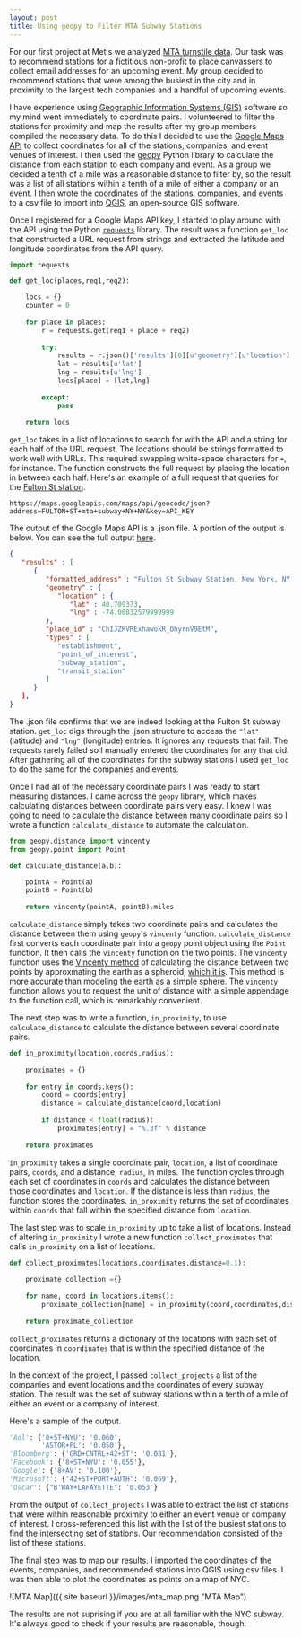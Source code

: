 ```yaml
---
layout: post
title: Using geopy to Filter MTA Subway Stations
---
```


For our first project at Metis we analyzed [MTA turnstile data](http://web.mta.info/developers/turnstile.html). Our task was to recommend stations for a fictitious non-profit to place canvassers to collect email addresses for an upcoming event. My group decided to recommend stations that were among the busiest in the city and in proximity to the largest tech companies and a handful of upcoming events.  

I have experience using [Geographic Information Systems (GIS)](https://en.wikipedia.org/wiki/Geographic_information_system) software so my mind went immediately to coordinate pairs. I volunteered to filter the stations for proximity and map the results after my group members compiled the necessary data. To do this I decided to use the [Google Maps API](https://developers.google.com/maps/) to collect coordinates for all of the stations, companies, and event venues of interest. I then used the [geopy](https://pypi.python.org/pypi/geopy) Python library to calculate the distance from each station to each company and event. As a group we decided a tenth of a mile was a reasonable distance to filter by, so the result was a list of all stations within a tenth of a mile of either a company or an event. I then wrote the coordinates of the stations, companies, and events to a csv file to import into [QGIS](http://qgis.org/en/site/index.html), an open-source GIS software.  

Once I registered for a Google Maps API key, I started to play around with the API using the Python [`requests`](http://docs.python-requests.org/en/master/) library. The result was a function `get_loc` that constructed a URL request from strings and extracted the latitude and longitude coordinates from the API query. 

```python
import requests

def get_loc(places,req1,req2):

    locs = {}
    counter = 0
    
    for place in places:
        r = requests.get(req1 + place + req2)
        
        try:
            results = r.json()['results'][0][u'geometry'][u'location']
            lat = results[u'lat']
            lng = results[u'lng']
            locs[place] = [lat,lng]
            
        except:
            pass
            
    return locs
```  
  
`get_loc` takes in a list of locations to search for with the API and a string for each half of the URL request. The locations should be strings formatted to work well with URLs. This required swapping white-space characters for `+`, for instance. The function constructs the full request by placing the location in between each half. Here's an example of a full request that queries for the [Fulton St station](https://www.google.com/maps/place/Fulton+St,+New+York,+NY/@40.7102288,-74.0099294,17z/data=!3m1!4b1!4m5!3m4!1s0x89c25a17fed80351:0xf3596b913f0c9185!8m2!3d40.7102288!4d-74.0077407).


`https://maps.googleapis.com/maps/api/geocode/json?address=FULTON+ST+mta+subway+NY+NY&key=API_KEY`

The output of the Google Maps API is a .json file. A portion of the output is below. You can see the full output [here](fulton_st.json).  

```json
{
   "results" : [
      {
         "formatted_address" : "Fulton St Subway Station, New York, NY 10038, USA",
         "geometry" : {
            "location" : {
               "lat" : 40.709373,
               "lng" : -74.00832579999999
         },
         "place_id" : "ChIJZRVRExhawokR_OhyrnV9EtM",
         "types" : [
            "establishment",
            "point_of_interest",
            "subway_station",
            "transit_station"
         ]
      }
   ],
}
```

The .json file confirms that we are indeed looking at the Fulton St subway station. `get_loc` digs through the .json structure to access the `"lat"` (latitude) and `"lng"` (longitude) entries. It ignores any requests that fail. The requests rarely failed so I manually entered the coordinates for any that did. After gathering all of the coordinates for the subway stations I used `get_loc` to do the same for the companies and events.

Once I had all of the necessary coordinate pairs I was ready to start measuring distances. I came across the `geopy` library, which makes calculating distances between coordinate pairs very easy. I knew I was going to need to calculate the distance between many coordinate pairs so I wrote a function `calculate_distance` to automate the calculation.

```python
from geopy.distance import vincenty
from geopy.point import Point

def calculate_distance(a,b):

    pointA = Point(a)
    pointB = Point(b)
    
    return vincenty(pointA, pointB).miles
```

`calculate_distance` simply takes two coordinate pairs and calculates the distance between them using `geopy`'s `vincenty` function. `calculate_distance` first converts each coordinate pair into a `geopy` point object using the `Point` function. It then calls the `vincenty` function on the two points. The `vincenty` function uses the [Vincenty method](https://en.wikipedia.org/wiki/Vincenty's_formulae) of calculating the distance between two points by approxmating the earth as a spheroid, [which it is](https://en.wikipedia.org/wiki/Figure_of_the_Earth). This method is more accurate than modeling the earth as a simple sphere. The `vincenty` function allows you to request the unit of distance with a simple appendage to the function call, which is remarkably convenient.

The next step was to write a function, `in_proximity`, to use `calculate_distance` to calculate the distance between several coordinate pairs. 

```python
def in_proximity(location,coords,radius):
   
    proximates = {}
    
    for entry in coords.keys():
        coord = coords[entry]
        distance = calculate_distance(coord,location)
        
        if distance < float(radius):
            proximates[entry] = "%.3f" % distance
            
    return proximates
```

`in_proximity` takes a single coordinate pair, `location`, a list of coordinate pairs, `coords`, and a distance, `radius`, in miles. The function cycles through each set of coordinates in `coords` and calculates the distance between those coordinates and `location`. If the distance is less than `radius`, the function stores the coordinates. `in_proximity` returns the set of coordinates within `coords` that fall within the specified distance from `location`.

The last step was to scale `in_proximity` up to take a list of locations. Instead of altering `in_proximity` I wrote a new function `collect_proximates` that calls `in_proximity` on a list of locations.

```python
def collect_proximates(locations,coordinates,distance=0.1):
    
    proximate_collection ={}
    
    for name, coord in locations.items():
        proximate_collection[name] = in_proximity(coord,coordinates,distance)
        
    return proximate_collection
```

`collect_proximates` returns a dictionary of the locations with each set of coordinates in `coordinates` that is within the specified distance of the location.

In the context of the project, I passed `collect_projects` a list of the companies and event locations and the coordinates of every subway station. The result was the set of subway stations within a tenth of a mile of either an event or a company of interest.

Here's a sample of the output.

```python
'Aol': {'8+ST+NYU': '0.060',
        'ASTOR+PL': '0.050'},
'Bloomberg': {'GRD+CNTRL+42+ST': '0.081'},
'Facebook': {'8+ST+NYU': '0.055'},
'Google': {'8+AV': '0.100'},
'Microsoft': {'42+ST+PORT+AUTH': '0.069'},
'Oscar': {"B'WAY+LAFAYETTE": '0.053'}
```

From the output of `collect_projects` I was able to extract the list of stations that were within reasonable proximity to either an event venue or company of interest. I cross-referenced this list with the list of the busiest stations to find the intersecting set of stations. Our recommendation consisted of the list of these stations. 

The final step was to map our results. I imported the coordinates of the events, companies, and recommended stations into QGIS using csv files. I was then able to plot the coordinates as points on a map of NYC.

![MTA Map]({{ site.baseurl }}/images/mta_map.png "MTA Map")

The results are not suprising if you are at all familiar with the NYC subway. It's always good to check if your results are reasonable, though. 